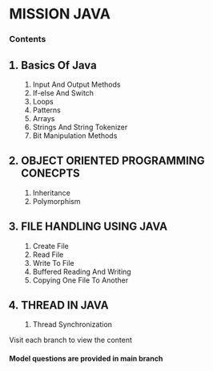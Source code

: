 # MISSION JAVA

<h3>Contents</h3>
<OL>
<h2><LI>Basics Of Java</LI></h2>
  <OL>
    <LI>Input And Output Methods</LI>
    <LI>If-else And Switch</LI>
    <LI>Loops</LI>
    <LI>Patterns</LI>
    <LI>Arrays</LI>
    <LI>Strings And String Tokenizer</LI>
    <LI>Bit Manipulation Methods</LI>
  </OL>
  <h2><LI>OBJECT ORIENTED PROGRAMMING CONECPTS</LI></h2>
  <OL>
    <LI>Inheritance</LI>
    <LI>Polymorphism</LI>
  </OL>
  <h2><LI>FILE HANDLING USING JAVA</LI></h2>
  <OL>
    <LI>Create File</LI>
    <LI>Read File</LI>
    <LI>Write To File</LI>
    <LI>Buffered Reading And Writing</LI>
    <LI>Copying One File To Another</LI>
    </OL>
  <h2><LI>THREAD IN JAVA</LI></h2>
  <OL>
    <LI>Thread Synchronization</LI>
  </OL>

</OL>
<p>Visit each branch to view the content</p>
<h4>Model questions are provided in main branch</h4>
